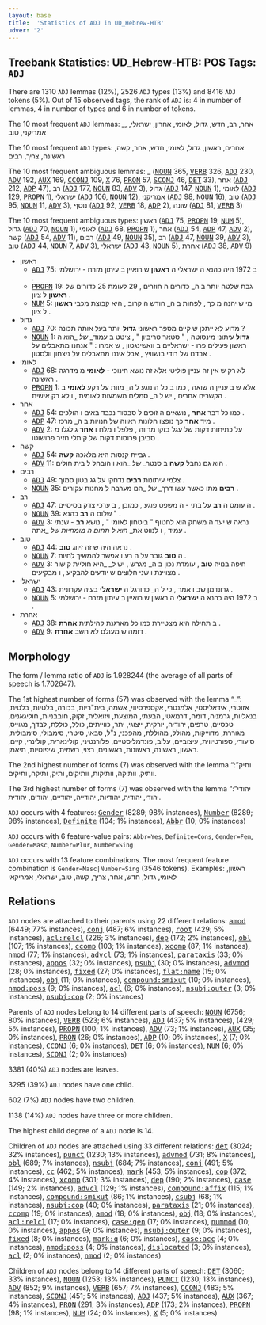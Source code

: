 ```yaml
---
layout: base
title:  'Statistics of ADJ in UD_Hebrew-HTB'
udver: '2'
---
```


## Treebank Statistics: UD_Hebrew-HTB: POS Tags: `ADJ`

There are 1310 `ADJ` lemmas (12%), 2526 `ADJ` types (13%) and 8416 `ADJ` tokens (5%).
Out of 15 observed tags, the rank of `ADJ` is: 4 in number of lemmas, 4 in number of types and 6 in number of tokens.

The 10 most frequent `ADJ` lemmas: _, אחר, רב, חדש, גדול, לאומי, אחרון, ישראלי, אמריקני, טוב

The 10 most frequent `ADJ` types:  אחרים, ראשון, גדול, לאומי, חדש, אחר, קשה, ראשונה, צריך, רבים

The 10 most frequent ambiguous lemmas: _ (<tt><a href="he_htb-pos-NOUN.html">NOUN</a></tt> 365, <tt><a href="he_htb-pos-VERB.html">VERB</a></tt> 326, <tt><a href="he_htb-pos-ADJ.html">ADJ</a></tt> 230, <tt><a href="he_htb-pos-ADV.html">ADV</a></tt> 192, <tt><a href="he_htb-pos-AUX.html">AUX</a></tt> 169, <tt><a href="he_htb-pos-CCONJ.html">CCONJ</a></tt> 109, <tt><a href="he_htb-pos-X.html">X</a></tt> 76, <tt><a href="he_htb-pos-PRON.html">PRON</a></tt> 57, <tt><a href="he_htb-pos-SCONJ.html">SCONJ</a></tt> 46, <tt><a href="he_htb-pos-DET.html">DET</a></tt> 33), אחר (<tt><a href="he_htb-pos-ADJ.html">ADJ</a></tt> 212, <tt><a href="he_htb-pos-ADP.html">ADP</a></tt> 47), רב (<tt><a href="he_htb-pos-ADJ.html">ADJ</a></tt> 177, <tt><a href="he_htb-pos-NOUN.html">NOUN</a></tt> 83, <tt><a href="he_htb-pos-ADV.html">ADV</a></tt> 3), גדול (<tt><a href="he_htb-pos-ADJ.html">ADJ</a></tt> 147, <tt><a href="he_htb-pos-NOUN.html">NOUN</a></tt> 1), לאומי (<tt><a href="he_htb-pos-ADJ.html">ADJ</a></tt> 129, <tt><a href="he_htb-pos-PROPN.html">PROPN</a></tt> 1), ישראלי (<tt><a href="he_htb-pos-ADJ.html">ADJ</a></tt> 106, <tt><a href="he_htb-pos-NOUN.html">NOUN</a></tt> 12), אמריקני (<tt><a href="he_htb-pos-ADJ.html">ADJ</a></tt> 98, <tt><a href="he_htb-pos-NOUN.html">NOUN</a></tt> 16), טוב (<tt><a href="he_htb-pos-ADJ.html">ADJ</a></tt> 95, <tt><a href="he_htb-pos-NOUN.html">NOUN</a></tt> 11, <tt><a href="he_htb-pos-ADV.html">ADV</a></tt> 3), נוסף (<tt><a href="he_htb-pos-ADJ.html">ADJ</a></tt> 92, <tt><a href="he_htb-pos-VERB.html">VERB</a></tt> 18, <tt><a href="he_htb-pos-ADP.html">ADP</a></tt> 2), שונה (<tt><a href="he_htb-pos-ADJ.html">ADJ</a></tt> 81, <tt><a href="he_htb-pos-VERB.html">VERB</a></tt> 3)

The 10 most frequent ambiguous types:  ראשון (<tt><a href="he_htb-pos-ADJ.html">ADJ</a></tt> 75, <tt><a href="he_htb-pos-PROPN.html">PROPN</a></tt> 19, <tt><a href="he_htb-pos-NUM.html">NUM</a></tt> 5), גדול (<tt><a href="he_htb-pos-ADJ.html">ADJ</a></tt> 70, <tt><a href="he_htb-pos-NOUN.html">NOUN</a></tt> 1), לאומי (<tt><a href="he_htb-pos-ADJ.html">ADJ</a></tt> 68, <tt><a href="he_htb-pos-PROPN.html">PROPN</a></tt> 1), אחר (<tt><a href="he_htb-pos-ADJ.html">ADJ</a></tt> 54, <tt><a href="he_htb-pos-ADP.html">ADP</a></tt> 47, <tt><a href="he_htb-pos-ADV.html">ADV</a></tt> 2), קשה (<tt><a href="he_htb-pos-ADJ.html">ADJ</a></tt> 54, <tt><a href="he_htb-pos-ADV.html">ADV</a></tt> 11), רבים (<tt><a href="he_htb-pos-ADJ.html">ADJ</a></tt> 49, <tt><a href="he_htb-pos-NOUN.html">NOUN</a></tt> 35), רב (<tt><a href="he_htb-pos-ADJ.html">ADJ</a></tt> 47, <tt><a href="he_htb-pos-NOUN.html">NOUN</a></tt> 39, <tt><a href="he_htb-pos-ADV.html">ADV</a></tt> 3), טוב (<tt><a href="he_htb-pos-ADJ.html">ADJ</a></tt> 44, <tt><a href="he_htb-pos-NOUN.html">NOUN</a></tt> 7, <tt><a href="he_htb-pos-ADV.html">ADV</a></tt> 3), ישראלי (<tt><a href="he_htb-pos-ADJ.html">ADJ</a></tt> 43, <tt><a href="he_htb-pos-NOUN.html">NOUN</a></tt> 5), אחרת (<tt><a href="he_htb-pos-ADJ.html">ADJ</a></tt> 38, <tt><a href="he_htb-pos-ADV.html">ADV</a></tt> 9)


* ראשון
  * <tt><a href="he_htb-pos-ADJ.html">ADJ</a></tt> 75: ב 1972 היה כהנא ה ישראלי ה <b>ראשון</b> ש רואיין ב עיתון מזרח - ירושלמי .
  * <tt><a href="he_htb-pos-PROPN.html">PROPN</a></tt> 19: גבת שלטה יותר ב ה_ כדורים ה חוזרים , 29 לעומת 25 כדורים של <b>ראשון</b> ל ציון .
  * <tt><a href="he_htb-pos-NUM.html">NUM</a></tt> 5: מי ש יהנה מ כך , לפחות ב ה_ חודש ה קרוב , היא קבוצת מכבי <b>ראשון</b> ל ציון .
* גדול
  * <tt><a href="he_htb-pos-ADJ.html">ADJ</a></tt> 70: מדוע לא ייתכן ש קיים מספר ראשוני <b>גדול</b> יותר בעל אותה תכונה ?
  * <tt><a href="he_htb-pos-NOUN.html">NOUN</a></tt> 1: <b>גדול</b> עיתוני מינסוטה , " סטאר טריביון " , ציטט ב עמוד_ _של_ _הוא ה ראשון פעילים פרו - ישראליים ב וואשינגטון , ש אמרו : " אנחנו מתאבלים על אבדנו של רודי בושוויץ , אבל איננו מתאבלים על ניצחון וולסטון .
* לאומי
  * <tt><a href="he_htb-pos-ADJ.html">ADJ</a></tt> 68: לא רק ש אין זה עניין פוליטי אלא זה נושא חינוכי - <b>לאומי</b> מ מדרגה ראשונה .
  * <tt><a href="he_htb-pos-PROPN.html">PROPN</a></tt> 1: אלא ש ב עניין ה שואה , כמו ב כל ה נוגע ל ה_ מוות על רקע <b>לאומי</b> ב הקשרים אחרים , יש ל ה_ סמלים משמעות לאומית , ו לא רק אישית .
* אחר
  * <tt><a href="he_htb-pos-ADJ.html">ADJ</a></tt> 54: כמו כל דבר <b>אחר</b> , נושאים ה זוכים ל סבסוד נכבד באים ו הולכים .
  * <tt><a href="he_htb-pos-ADP.html">ADP</a></tt> 47: מיד <b>אחר</b> כך נופצו חלונות ראווה של חנויות ב ה_ מרכז .
  * <tt><a href="he_htb-pos-ADV.html">ADV</a></tt> 2: על כתיתות דקות של עגל בזקו מרווה , פלפל ו מלח ו <b>אחר</b> גילגלו מ סביבן פרוסות דקות של קותלי חזיר פרושוטו .
* קשה
  * <tt><a href="he_htb-pos-ADJ.html">ADJ</a></tt> 54: גביית קנסות היא מלאכה <b>קשה</b> .
  * <tt><a href="he_htb-pos-ADV.html">ADV</a></tt> 11: הוא גם נחבל <b>קשה</b> ב סנטר_ _של_ _הוא ו הובהל ל בית חולים .
* רבים
  * <tt><a href="he_htb-pos-ADJ.html">ADJ</a></tt> 49: צלמי עיתונות <b>רבים</b> נדחקו על גג בטון סמוך .
  * <tt><a href="he_htb-pos-NOUN.html">NOUN</a></tt> 35: <b>רבים</b> מתו כאשר עשו דרך_ _של_ _הם מערבה ל מחנות עקורים .
* רב
  * <tt><a href="he_htb-pos-ADJ.html">ADJ</a></tt> 47: ה עומס ה <b>רב</b> על בתי - ה משפט פוגע , כמובן , ב ערכי צדק בסיסיים .
  * <tt><a href="he_htb-pos-NOUN.html">NOUN</a></tt> 39: שלום ה <b>רב</b> כהנא " .
  * <tt><a href="he_htb-pos-ADV.html">ADV</a></tt> 3: נראה ש יעד ה משחק הוא לחטוף " ביטחון לאומי " , נושא <b>רב</b> - שנתי עמיד , ו לנווט את_ _הוא ל תחום ה מומחיות של_ _אתה .
* טוב
  * <tt><a href="he_htb-pos-ADJ.html">ADJ</a></tt> 44: נראה היה ש זה זיווג <b>טוב</b> .
  * <tt><a href="he_htb-pos-NOUN.html">NOUN</a></tt> 7: ה <b>טוב</b> גובר על ה רע ו אפשר להמשיך לחיות .
  * <tt><a href="he_htb-pos-ADV.html">ADV</a></tt> 3: חיפה בנויה <b>טוב</b> , עומדת נכון ב ה_ מגרש , יש ל_ _היא חוליית קישור מצויינת ו שני חלוצים ש יודעים להבקיע , ו מבקיעים .
* ישראלי
  * <tt><a href="he_htb-pos-ADJ.html">ADJ</a></tt> 43: גרונדמן שב ו אמר , כי ל ה_ כדורגל ה <b>ישראלי</b> בעיה עקרונית .
  * <tt><a href="he_htb-pos-NOUN.html">NOUN</a></tt> 5: ב 1972 היה כהנא ה <b>ישראלי</b> ה ראשון ש רואיין ב עיתון מזרח - ירושלמי .
* אחרת
  * <tt><a href="he_htb-pos-ADJ.html">ADJ</a></tt> 38: ב תחילה היא מצטיירת כמו כל מארגנת קהילתית <b>אחרת</b> .
  * <tt><a href="he_htb-pos-ADV.html">ADV</a></tt> 9: דומה ש מעולם לא חשב <b>אחרת</b> .

## Morphology

The form / lemma ratio of `ADJ` is 1.928244 (the average of all parts of speech is 1.702647).

The 1st highest number of forms (57) was observed with the lemma “_”: אזוטרי, אידאליסטי, אלמנטרי, אקספרסיווי, אשמה, בית"ריות, בכורה, בלטיות, בלטית, בנאליות, גרמניה, דומה, דרמאטי, הבעתי, המוצעת, ויזואלית, זקוק, חובבניות, חוליגאנים, טכסיים, טרפים, יהודיה, יורקית, ייצוגי, יתר, כווייתים, כולל, כוללת, לבדך, מגוייס, מגוררת, מדוייקות, מהולל, מהוללת, מהפכני, נ"ל, סבאי, סיטרי, סימבולי, סימבולית, סיעודי, ספורטיווית, עיצוביים, עלוב, פונדמליסטיים, פלורנטיני, קולינארית, קולינרי, קיים, ראשון, ראשונה, ראשונות, ראשונים, רצוי, רשמית, שיפוטיות, תיאמן.

The 2nd highest number of forms (7) was observed with the lemma “ותיק”: וותיק, וותיקה, וותיקות, וותיקים, ותיק, ותיקה, ותיקים.

The 3rd highest number of forms (7) was observed with the lemma “יהודי”: יהודי, יהודיה, יהודיות, יהודייה, יהודיים, יהודים, יהודית.

`ADJ` occurs with 4 features: <tt><a href="he_htb-feat-Gender.html">Gender</a></tt> (8289; 98% instances), <tt><a href="he_htb-feat-Number.html">Number</a></tt> (8289; 98% instances), <tt><a href="he_htb-feat-Definite.html">Definite</a></tt> (104; 1% instances), <tt><a href="he_htb-feat-Abbr.html">Abbr</a></tt> (10; 0% instances)

`ADJ` occurs with 6 feature-value pairs: `Abbr=Yes`, `Definite=Cons`, `Gender=Fem`, `Gender=Masc`, `Number=Plur`, `Number=Sing`

`ADJ` occurs with 13 feature combinations.
The most frequent feature combination is `Gender=Masc|Number=Sing` (3546 tokens).
Examples: ראשון, לאומי, גדול, חדש, אחר, צריך, קשה, טוב, ישראלי, אמריקאי


## Relations

`ADJ` nodes are attached to their parents using 22 different relations: <tt><a href="he_htb-dep-amod.html">amod</a></tt> (6449; 77% instances), <tt><a href="he_htb-dep-conj.html">conj</a></tt> (487; 6% instances), <tt><a href="he_htb-dep-root.html">root</a></tt> (429; 5% instances), <tt><a href="he_htb-dep-acl-relcl.html">acl:relcl</a></tt> (226; 3% instances), <tt><a href="he_htb-dep-dep.html">dep</a></tt> (172; 2% instances), <tt><a href="he_htb-dep-obl.html">obl</a></tt> (107; 1% instances), <tt><a href="he_htb-dep-ccomp.html">ccomp</a></tt> (103; 1% instances), <tt><a href="he_htb-dep-xcomp.html">xcomp</a></tt> (87; 1% instances), <tt><a href="he_htb-dep-nmod.html">nmod</a></tt> (77; 1% instances), <tt><a href="he_htb-dep-advcl.html">advcl</a></tt> (73; 1% instances), <tt><a href="he_htb-dep-parataxis.html">parataxis</a></tt> (33; 0% instances), <tt><a href="he_htb-dep-appos.html">appos</a></tt> (32; 0% instances), <tt><a href="he_htb-dep-nsubj.html">nsubj</a></tt> (30; 0% instances), <tt><a href="he_htb-dep-advmod.html">advmod</a></tt> (28; 0% instances), <tt><a href="he_htb-dep-fixed.html">fixed</a></tt> (27; 0% instances), <tt><a href="he_htb-dep-flat-name.html">flat:name</a></tt> (15; 0% instances), <tt><a href="he_htb-dep-obj.html">obj</a></tt> (11; 0% instances), <tt><a href="he_htb-dep-compound-smixut.html">compound:smixut</a></tt> (10; 0% instances), <tt><a href="he_htb-dep-nmod-poss.html">nmod:poss</a></tt> (9; 0% instances), <tt><a href="he_htb-dep-acl.html">acl</a></tt> (6; 0% instances), <tt><a href="he_htb-dep-nsubj-outer.html">nsubj:outer</a></tt> (3; 0% instances), <tt><a href="he_htb-dep-nsubj-cop.html">nsubj:cop</a></tt> (2; 0% instances)

Parents of `ADJ` nodes belong to 14 different parts of speech: <tt><a href="he_htb-pos-NOUN.html">NOUN</a></tt> (6756; 80% instances), <tt><a href="he_htb-pos-VERB.html">VERB</a></tt> (523; 6% instances), <tt><a href="he_htb-pos-ADJ.html">ADJ</a></tt> (437; 5% instances),  (429; 5% instances), <tt><a href="he_htb-pos-PROPN.html">PROPN</a></tt> (100; 1% instances), <tt><a href="he_htb-pos-ADV.html">ADV</a></tt> (73; 1% instances), <tt><a href="he_htb-pos-AUX.html">AUX</a></tt> (35; 0% instances), <tt><a href="he_htb-pos-PRON.html">PRON</a></tt> (26; 0% instances), <tt><a href="he_htb-pos-ADP.html">ADP</a></tt> (10; 0% instances), <tt><a href="he_htb-pos-X.html">X</a></tt> (7; 0% instances), <tt><a href="he_htb-pos-CCONJ.html">CCONJ</a></tt> (6; 0% instances), <tt><a href="he_htb-pos-DET.html">DET</a></tt> (6; 0% instances), <tt><a href="he_htb-pos-NUM.html">NUM</a></tt> (6; 0% instances), <tt><a href="he_htb-pos-SCONJ.html">SCONJ</a></tt> (2; 0% instances)

3381 (40%) `ADJ` nodes are leaves.

3295 (39%) `ADJ` nodes have one child.

602 (7%) `ADJ` nodes have two children.

1138 (14%) `ADJ` nodes have three or more children.

The highest child degree of a `ADJ` node is 14.

Children of `ADJ` nodes are attached using 33 different relations: <tt><a href="he_htb-dep-det.html">det</a></tt> (3024; 32% instances), <tt><a href="he_htb-dep-punct.html">punct</a></tt> (1230; 13% instances), <tt><a href="he_htb-dep-advmod.html">advmod</a></tt> (731; 8% instances), <tt><a href="he_htb-dep-obl.html">obl</a></tt> (689; 7% instances), <tt><a href="he_htb-dep-nsubj.html">nsubj</a></tt> (684; 7% instances), <tt><a href="he_htb-dep-conj.html">conj</a></tt> (491; 5% instances), <tt><a href="he_htb-dep-cc.html">cc</a></tt> (462; 5% instances), <tt><a href="he_htb-dep-mark.html">mark</a></tt> (453; 5% instances), <tt><a href="he_htb-dep-cop.html">cop</a></tt> (372; 4% instances), <tt><a href="he_htb-dep-xcomp.html">xcomp</a></tt> (301; 3% instances), <tt><a href="he_htb-dep-dep.html">dep</a></tt> (190; 2% instances), <tt><a href="he_htb-dep-case.html">case</a></tt> (149; 2% instances), <tt><a href="he_htb-dep-advcl.html">advcl</a></tt> (129; 1% instances), <tt><a href="he_htb-dep-compound-affix.html">compound:affix</a></tt> (115; 1% instances), <tt><a href="he_htb-dep-compound-smixut.html">compound:smixut</a></tt> (86; 1% instances), <tt><a href="he_htb-dep-csubj.html">csubj</a></tt> (68; 1% instances), <tt><a href="he_htb-dep-nsubj-cop.html">nsubj:cop</a></tt> (40; 0% instances), <tt><a href="he_htb-dep-parataxis.html">parataxis</a></tt> (21; 0% instances), <tt><a href="he_htb-dep-ccomp.html">ccomp</a></tt> (19; 0% instances), <tt><a href="he_htb-dep-amod.html">amod</a></tt> (18; 0% instances), <tt><a href="he_htb-dep-obj.html">obj</a></tt> (18; 0% instances), <tt><a href="he_htb-dep-acl-relcl.html">acl:relcl</a></tt> (17; 0% instances), <tt><a href="he_htb-dep-case-gen.html">case:gen</a></tt> (17; 0% instances), <tt><a href="he_htb-dep-nummod.html">nummod</a></tt> (10; 0% instances), <tt><a href="he_htb-dep-appos.html">appos</a></tt> (9; 0% instances), <tt><a href="he_htb-dep-nsubj-outer.html">nsubj:outer</a></tt> (9; 0% instances), <tt><a href="he_htb-dep-fixed.html">fixed</a></tt> (8; 0% instances), <tt><a href="he_htb-dep-mark-q.html">mark:q</a></tt> (6; 0% instances), <tt><a href="he_htb-dep-case-acc.html">case:acc</a></tt> (4; 0% instances), <tt><a href="he_htb-dep-nmod-poss.html">nmod:poss</a></tt> (4; 0% instances), <tt><a href="he_htb-dep-dislocated.html">dislocated</a></tt> (3; 0% instances), <tt><a href="he_htb-dep-acl.html">acl</a></tt> (2; 0% instances), <tt><a href="he_htb-dep-nmod.html">nmod</a></tt> (2; 0% instances)

Children of `ADJ` nodes belong to 14 different parts of speech: <tt><a href="he_htb-pos-DET.html">DET</a></tt> (3060; 33% instances), <tt><a href="he_htb-pos-NOUN.html">NOUN</a></tt> (1253; 13% instances), <tt><a href="he_htb-pos-PUNCT.html">PUNCT</a></tt> (1230; 13% instances), <tt><a href="he_htb-pos-ADV.html">ADV</a></tt> (852; 9% instances), <tt><a href="he_htb-pos-VERB.html">VERB</a></tt> (657; 7% instances), <tt><a href="he_htb-pos-CCONJ.html">CCONJ</a></tt> (483; 5% instances), <tt><a href="he_htb-pos-SCONJ.html">SCONJ</a></tt> (451; 5% instances), <tt><a href="he_htb-pos-ADJ.html">ADJ</a></tt> (437; 5% instances), <tt><a href="he_htb-pos-AUX.html">AUX</a></tt> (367; 4% instances), <tt><a href="he_htb-pos-PRON.html">PRON</a></tt> (291; 3% instances), <tt><a href="he_htb-pos-ADP.html">ADP</a></tt> (173; 2% instances), <tt><a href="he_htb-pos-PROPN.html">PROPN</a></tt> (98; 1% instances), <tt><a href="he_htb-pos-NUM.html">NUM</a></tt> (24; 0% instances), <tt><a href="he_htb-pos-X.html">X</a></tt> (5; 0% instances)

